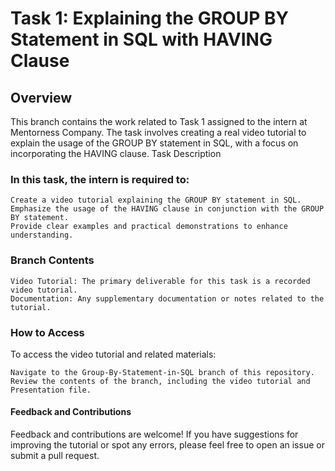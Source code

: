 # Task 1: Explaining the GROUP BY Statement in SQL with HAVING Clause
## Overview

This branch contains the work related to Task 1 assigned to the intern at Mentorness Company. The task involves creating a real video tutorial to explain the usage of the GROUP BY statement in SQL, with a focus on incorporating the HAVING clause.
Task Description

### In this task, the intern is required to:

    Create a video tutorial explaining the GROUP BY statement in SQL.
    Emphasize the usage of the HAVING clause in conjunction with the GROUP BY statement.
    Provide clear examples and practical demonstrations to enhance understanding.

### Branch Contents

    Video Tutorial: The primary deliverable for this task is a recorded video tutorial.
    Documentation: Any supplementary documentation or notes related to the tutorial.

### How to Access

To access the video tutorial and related materials:

    Navigate to the Group-By-Statement-in-SQL branch of this repository.
    Review the contents of the branch, including the video tutorial and Presentation file.

#### Feedback and Contributions

Feedback and contributions are welcome! If you have suggestions for improving the tutorial or spot any errors, please feel free to open an issue or submit a pull request.
